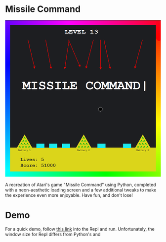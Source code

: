 # Missile Command

![Screenshot](https://github.com/bonniepeng2002/Missile-Command/blob/master/missilecommand.png?raw=true)

A recreation of Atari's game "Missile Command" using Python, completed with a neon-aesthetic loading screen and a few additional tweaks to make the experience even more enjoyable.  Have fun, and don't lose!

# Demo
For a quick demo, follow [this link](https://repl.it/@bonniepeng/missile-command#main.py) into the Repl and run. Unfortunately, the window size for Repl differs from Python's and 
